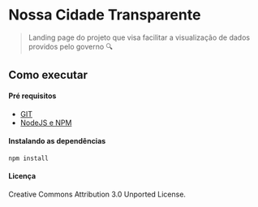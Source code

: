 # Nossa Cidade Transparente
> Landing page do projeto que visa facilitar a visualização de dados providos pelo governo :mag:

## Como executar
#### Pré requisitos
-	[GIT](https://git-scm.com/)
- [NodeJS e NPM](https://nodejs.org/en/)

#### Instalando as dependências

```
npm install
```

#### Licença

Creative Commons Attribution 3.0 Unported License.
